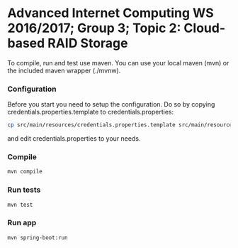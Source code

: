 # Advanced Internet Computing WS 2016/2017; Group 3; Topic 2: Cloud-based RAID Storage

To compile, run and test use maven. You can use your local maven (mvn) or the included maven wrapper (./mvnw).

### Configuration
Before you start you need to setup the configuration. Do so by copying credentials.properties.template to credentials.properties:
```sh
cp src/main/resources/credentials.properties.template src/main/resources/credentials.properties
```
and edit credentials.properties to your needs.

### Compile
```sh
mvn compile
```

### Run tests
```sh
mvn test
```

### Run app
```sh
mvn spring-boot:run
```